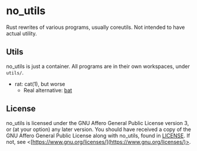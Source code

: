 # no_utils

Rust rewrites of various programs, usually coreutils. Not intended to have actual utility.

## Utils

no_utils is just a container. All programs are in their own workspaces, under `utils/`.

- rat: cat(1), but worse
    - Real alternative: [bat](https://github.com/sharkdp/bat)

## License

no_utils is licensed under the GNU Affero General Public License version 3, or (at your option) any later version. You should have received a copy of the GNU Affero General Public License along with no_utils, found in [LICENSE](./LICENSE). If not, see <[https://www.gnu.org/licenses/](https://www.gnu.org/licenses/)>.

